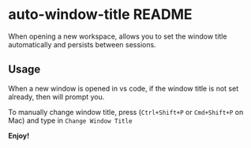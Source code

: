 # auto-window-title README

When opening a new workspace, allows you to set the window title automatically and persists between sessions.

## Usage
When a new window is opened in vs code, if the window title is not set already, then will prompt you.

To manually change window title, press (`Ctrl+Shift+P` or `Cmd+Shift+P` on Mac) and type in `Change Window Title`

**Enjoy!**
